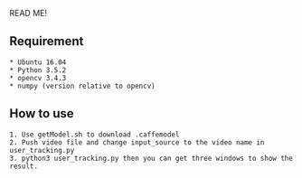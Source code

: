 READ ME!
## Requirement
    * Ubuntu 16.04
    * Python 3.5.2
    * opencv 3.4.3
    * numpy (version relative to opencv)
## How to use
    1. Use getModel.sh to download .caffemodel
    2. Push video file and change input_source to the video name in user_tracking.py 
    3. python3 user_tracking.py then you can get three windows to show the result.
